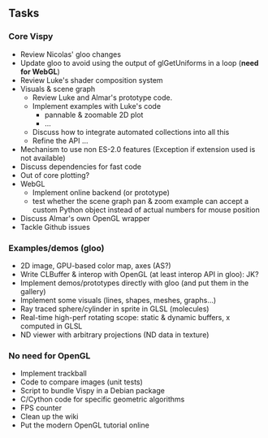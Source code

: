 Tasks
-----

### Core Vispy

* Review Nicolas' gloo changes
* Update gloo to avoid using the output of glGetUniforms in a loop (**need for WebGL**)
* Review Luke's shader composition system
* Visuals & scene graph
  * Review Luke and Almar's prototype code.
  * Implement examples with Luke's code
    * pannable & zoomable 2D plot
    * ...
  * Discuss how to integrate automated collections into all this
  * Refine the API ...
* Mechanism to use non ES-2.0 features (Exception if extension used is not available)
* Discuss dependencies for fast code
* Out of core plotting?
* WebGL
  * Implement online backend (or prototype)
  * test whether the scene graph pan & zoom example can accept a custom Python
    object instead of actual numbers for mouse position
* Discuss Almar's own OpenGL wrapper
* Tackle Github issues


### Examples/demos (gloo)
    
* 2D image, GPU-based color map, axes (AS?)
* Write CLBuffer & interop with OpenGL (at least interop API in gloo): JK?
* Implement demos/prototypes directly with gloo (and put them in the gallery)
* Implement some visuals (lines, shapes, meshes, graphs...)
* Ray traced sphere/cylinder in sprite in GLSL (molecules)
* Real-time high-perf rotating scope: static & dynamic buffers, x computed in GLSL
* ND viewer with arbitrary projections (ND data in texture)

### No need for OpenGL
    
* Implement trackball
* Code to compare images (unit tests)
* Script to bundle Vispy in a Debian package
* C/Cython code for specific geometric algorithms
* FPS counter
* Clean up the wiki
* Put the modern OpenGL tutorial online


